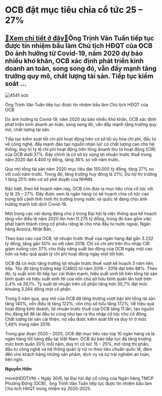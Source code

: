 OCB đặt mục tiêu chia cổ tức 25 – 27%
=====================================

[:gift:Xem chi tiết ở đây:gift:](https://hddtvn.com/ocb-dat-muc-tieu-chia-co-tuc-25-27/)Ông Trịnh Văn Tuấn tiếp tục được tín nhiệm bầu làm Chủ tịch HĐQT của OCB Do ảnh hưởng từ Covid-19, năm 2020 dự báo nhiều khó khăn, OCB xác định phát triển kinh doanh an toàn, song song đó, vẫn đẩy mạnh tăng trưởng quy mô, chất lượng tài sản. Tiếp tục kiểm soát …
----------------------------------------------------------------------------------------------------------------------------------------------------------------------------------------------------------------------------------------------------------------------





![4541 ocb](https://haiquanonline.com.vn/stores/news_dataimages/hiennt/062020/30/13/in_article/4541_OCB.jpg?rt=20200630145720 "Ông Trịnh Văn Tuấn tiếp tục được tín nhiệm bầu làm Chủ tịch HĐQT  của OCB")


Ông Trịnh Văn Tuấn tiếp tục được tín nhiệm bầu làm Chủ tịch HĐQT của OCB



Do ảnh hưởng từ Covid-19, năm 2020 dự báo nhiều khó khăn, OCB xác định phát triển kinh doanh an toàn, song song đó, vẫn đẩy mạnh tăng trưởng quy mô, chất lượng tài sản.


Tiếp tục kiểm soát tốt chi phí hoạt động trên cơ sở tối ưu hóa chi phí, đầu tư về công nghệ, đẩy mạnh đào tạo nguồn nhân lực có chất lượng cao cho hệ thống, duy trì tỷ lệ chi phí hoạt động trên tổng doanh thu từ hoạt động (CIR) của OCB dưới 37%. Đây chính là cơ sở kỳ vọng lợi nhuận trước thuế trong năm 2020 đạt 4.400 tỷ đồng, tăng 36% so với năm trước.


Quy mô tổng tài sản năm 2020 mục tiêu đạt 150.000 tỷ đồng, tăng 27% so với cuối năm trước. Trong đó, tăng trưởng huy động là 21%; Dư nợ thị trường 1 tăng 25% trên cơ sở phê duyệt của NHNN.


Đặc biệt, theo kế hoạch năm nay, OCB còn đưa ra mục tiêu chia cổ tức với tỷ lệ 25 – 27%. Đây được xem là ngân hàng có kế hoạch chia cổ tức cao trong bối cảnh tình hình thị trường trong nước và quốc tế đang chịu ảnh hưởng mạnh bởi dịch Covid-19.


Một trong các nội dung đáng chú ý trong Đại hội là việc thông qua kế hoạch tăng vốn điều lệ năm 2020 lên hơn 11.275 tỷ đồng, trong đó bao gồm việc phát hành thành công cổ phiếu riêng lẻ cho nhà đầu tư nước ngoài, Ngân hàng Aozora, Nhật Bản.


Theo báo cáo của OCB, lợi nhuận trước thuế của ngân hàng đạt gần 3.232 tỷ đồng, tăng gần 50% so với năm 2018. Chỉ số chi phí trên thu nhập CIR giảm xuống còn 37% cho thấy năng suất lao động của OCB ngày một cao hơn và hiệu quả quản lý chi phí hoạt động ngày một tốt hơn.


OCB đã có mức tăng trưởng lợi nhuận trước thuế vượt kế hoạch 3 năm liên tiếp. Tốc độ tăng trưởng kép (CARG) từ năm 2016 – 2019 đạt trên 88%. Theo đó, tỷ suất sinh lời tiếp tục cải thiện mạnh, hiệu suất sinh lời trên tổng tài sản bình quân và hiệu suất sinh lời của vốn chủ sở hữu bình quân lần lượt trên 2,4% và 26,1%. Tỷ suất lợi nhuận trên cổ phần tăng hơn 30,7% đạt mức khoảng 3.264 đồng một cổ phần.






Trong 5 năm qua, quy mô của OCB đã tăng trưởng vượt bậc khi tổng tài sản tăng 140%, vốn điều lệ tăng 122%, vốn chủ sở hữu tăng 172%. Về hiệu quả hoạt động kinh doanh, lợi nhuận trước thuế của OCB tăng 11 lần, tạo nguồn thu đáng kể để tái đầu tư cũng như tạo ra thu nhập cổ tức cho cổ đông. Chất lượng tài sản cải thiện, nợ xấu được kiểm soát tốt và duy trì ở mức 1,49% trong năm 2019.


Trong giai đoạn 2020 – 2025, OCB đặt mục tiêu vào top 10 ngân hàng và là ngân hàng tốt hàng đầu tại Việt Nam. OCB dự báo tiếp tục đà tăng trưởng mức bình quân 20% mỗi năm, duy trì cổ tức 15 – 25%, mở rộng thị phần, đầu tư công nghệ và hệ thống quản lý rủi ro theo tiêu chuẩn quốc tế, đem đến cho khách hàng những sản phẩm, dịch vụ và sự trải nghiệm an toàn, tiện nghi.







**Nguyễn Hiền**



more(HDDTVN) – Ngày 30/6, tại Đại hội đại cổ công của Ngân hàng TMCP Phương Đông (OCB),  ông Trịnh Văn Tuấn tiếp tục được tín nhiệm bầu làm Chủ tịch HĐQT trong nhiệm kỳ 2020-2025.

